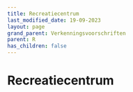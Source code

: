 ```yaml
---
title: Recreatiecentrum
last_modified_date: 19-09-2023
layout: page
grand_parent: Verkenningsvoorschriften
parent: R
has_children: false
---
```


Recreatiecentrum
================

